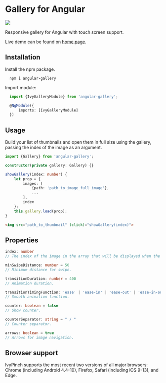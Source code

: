 # Gallery for Angular

<img src="https://badgen.net/bundlephobia/min/angular-gallery" />

Responsive gallery for Angular with touch screen support.

Live demo can be found on [home page](http://ivylab.space/gallery).

## Installation

Install the npm package.
```
  npm i angular-gallery
```
Import module:
```ts
  import {IvyGalleryModule} from 'angular-gallery';

  @NgModule({
      imports: [IvyGalleryModule]
  })
```

## Usage
Build your list of thumbnails and open them in full size using the gallery, passing the index of the image as an argument.

```ts
import {Gallery} from 'angular-gallery';

constructor(private gallery: Gallery) {}

showGallery(index: number) {
    let prop = {
        images: [
            {path: 'path_to_image_full_image'},
            ...
        ],
        index
    };
    this.gallery.load(prop);
}
```
```html
<img src="path_to_thumbnail" (click)="showGallery(index)">
```

## Properties

```ts
index: number
// The index of the image in the array that will be displayed when the gallery is opened.

minSwipeDistance: number = 50
// Minimum distance for swipe.

transitionDuration: number = 400
// Animation duration.

transitionTimingFunction: 'ease' | 'ease-in' | 'ease-out' | 'ease-in-out' | 'linear' = 'ease'
// Smooth animation function.

counter: boolean = false
// Show counter.

counterSeparator: string = " / "
// Counter separator.

arrows: boolean = true
// Arrows for image navigation.
```

## Browser support

IvyPinch supports the most recent two versions of all major browsers: Chrome (including Android 4.4-10), Firefox, Safari (including iOS 9-13), and Edge.